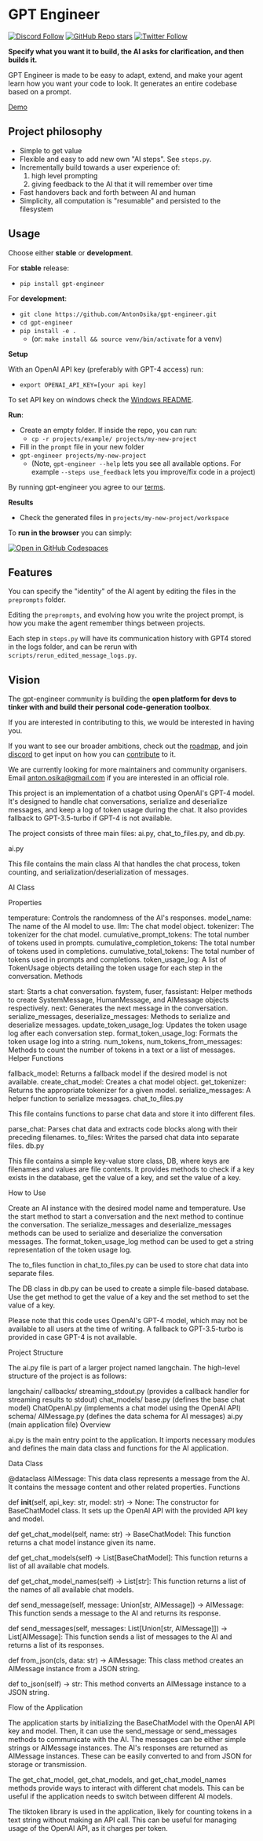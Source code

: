 # GPT Engineer

[![Discord Follow](https://dcbadge.vercel.app/api/server/8tcDQ89Ej2?style=flat)](https://discord.gg/8tcDQ89Ej2)
[![GitHub Repo stars](https://img.shields.io/github/stars/AntonOsika/gpt-engineer?style=social)](https://github.com/AntonOsika/gpt-engineer)
[![Twitter Follow](https://img.shields.io/twitter/follow/antonosika?style=social)](https://twitter.com/AntonOsika)


**Specify what you want it to build, the AI asks for clarification, and then builds it.**

GPT Engineer is made to be easy to adapt, extend, and make your agent learn how you want your code to look. It generates an entire codebase based on a prompt.

[Demo](https://twitter.com/antonosika/status/1667641038104674306)

## Project philosophy

- Simple to get value
- Flexible and easy to add new own "AI steps". See `steps.py`.
- Incrementally build towards a user experience of:
  1. high level prompting
  2. giving feedback to the AI that it will remember over time
- Fast handovers back and forth between AI and human
- Simplicity, all computation is "resumable" and persisted to the filesystem

## Usage

Choose either **stable** or **development**.

For **stable** release:

- `pip install gpt-engineer`

For **development**:
- `git clone https://github.com/AntonOsika/gpt-engineer.git`
- `cd gpt-engineer`
- `pip install -e .`
  - (or: `make install && source venv/bin/activate` for a venv)

**Setup**

With an OpenAI API key (preferably with GPT-4 access) run:

- `export OPENAI_API_KEY=[your api key]`

To set API key on windows check the [Windows README](./WINDOWS_README.md).

**Run**:

- Create an empty folder. If inside the repo, you can run:
  - `cp -r projects/example/ projects/my-new-project`
- Fill in the `prompt` file in your new folder
- `gpt-engineer projects/my-new-project`
  - (Note, `gpt-engineer --help` lets you see all available options. For example `--steps use_feedback` lets you improve/fix code in a project)

By running gpt-engineer you agree to our [terms](https://github.com/AntonOsika/gpt-engineer/blob/main/TERMS_OF_USE.md).

**Results**
- Check the generated files in `projects/my-new-project/workspace`


To **run in the browser** you can simply:

[![Open in GitHub Codespaces](https://github.com/codespaces/badge.svg)](https://github.com/AntonOsika/gpt-engineer/codespaces)



## Features

You can specify the "identity" of the AI agent by editing the files in the `preprompts` folder.

Editing the `preprompts`, and evolving how you write the project prompt, is how you make the agent remember things between projects.

Each step in `steps.py` will have its communication history with GPT4 stored in the logs folder, and can be rerun with `scripts/rerun_edited_message_logs.py`.

## Vision
The gpt-engineer community is building the **open platform for devs to tinker with and build their personal code-generation toolbox**.

If you are interested in contributing to this, we would be interested in having you.

If you want to see our broader ambitions, check out the [roadmap](https://github.com/AntonOsika/gpt-engineer/blob/main/ROADMAP.md), and join
[discord](https://discord.gg/8tcDQ89Ej2)
to get input on how you can [contribute](.github/CONTRIBUTING.md) to it.

We are currently looking for more maintainers and community organisers. Email anton.osika@gmail.com if you are interested in an official role.


This project is an implementation of a chatbot using OpenAI's GPT-4 model. It's designed to handle chat conversations, serialize and deserialize messages, and keep a log of token usage during the chat. It also provides fallback to GPT-3.5-turbo if GPT-4 is not available.

The project consists of three main files: ai.py, chat_to_files.py, and db.py.

ai.py

This file contains the main class AI that handles the chat process, token counting, and serialization/deserialization of messages.

AI Class

Properties

temperature: Controls the randomness of the AI's responses.
model_name: The name of the AI model to use.
llm: The chat model object.
tokenizer: The tokenizer for the chat model.
cumulative_prompt_tokens: The total number of tokens used in prompts.
cumulative_completion_tokens: The total number of tokens used in completions.
cumulative_total_tokens: The total number of tokens used in prompts and completions.
token_usage_log: A list of TokenUsage objects detailing the token usage for each step in the conversation.
Methods

start: Starts a chat conversation.
fsystem, fuser, fassistant: Helper methods to create SystemMessage, HumanMessage, and AIMessage objects respectively.
next: Generates the next message in the conversation.
serialize_messages, deserialize_messages: Methods to serialize and deserialize messages.
update_token_usage_log: Updates the token usage log after each conversation step.
format_token_usage_log: Formats the token usage log into a string.
num_tokens, num_tokens_from_messages: Methods to count the number of tokens in a text or a list of messages.
Helper Functions

fallback_model: Returns a fallback model if the desired model is not available.
create_chat_model: Creates a chat model object.
get_tokenizer: Returns the appropriate tokenizer for a given model.
serialize_messages: A helper function to serialize messages.
chat_to_files.py

This file contains functions to parse chat data and store it into different files.

parse_chat: Parses chat data and extracts code blocks along with their preceding filenames.
to_files: Writes the parsed chat data into separate files.
db.py

This file contains a simple key-value store class, DB, where keys are filenames and values are file contents. It provides methods to check if a key exists in the database, get the value of a key, and set the value of a key.

How to Use

Create an AI instance with the desired model name and temperature. Use the start method to start a conversation and the next method to continue the conversation. The serialize_messages and deserialize_messages methods can be used to serialize and deserialize the conversation messages. The format_token_usage_log method can be used to get a string representation of the token usage log.

The to_files function in chat_to_files.py can be used to store chat data into separate files.

The DB class in db.py can be used to create a simple file-based database. Use the get method to get the value of a key and the set method to set the value of a key.

Please note that this code uses OpenAI's GPT-4 model, which may not be available to all users at the time of writing. A fallback to GPT-3.5-turbo is provided in case GPT-4 is not available.


Project Structure

The ai.py file is part of a larger project named langchain. The high-level structure of the project is as follows:

langchain/
callbacks/
streaming_stdout.py (provides a callback handler for streaming results to stdout)
chat_models/
base.py (defines the base chat model)
ChatOpenAI.py (implements a chat model using the OpenAI API)
schema/
AIMessage.py (defines the data schema for AI messages)
ai.py (main application file)
Overview

ai.py is the main entry point to the application. It imports necessary modules and defines the main data class and functions for the AI application.

Data Class

@dataclass AIMessage: This data class represents a message from the AI. It contains the message content and other related properties.
Functions

def __init__(self, api_key: str, model: str) -> None: The constructor for BaseChatModel class. It sets up the OpenAI API with the provided API key and model.

def get_chat_model(self, name: str) -> BaseChatModel: This function returns a chat model instance given its name.

def get_chat_models(self) -> List[BaseChatModel]: This function returns a list of all available chat models.

def get_chat_model_names(self) -> List[str]: This function returns a list of the names of all available chat models.

def send_message(self, message: Union[str, AIMessage]) -> AIMessage: This function sends a message to the AI and returns its response.

def send_messages(self, messages: List[Union[str, AIMessage]]) -> List[AIMessage]: This function sends a list of messages to the AI and returns a list of its responses.

def from_json(cls, data: str) -> AIMessage: This class method creates an AIMessage instance from a JSON string.

def to_json(self) -> str: This method converts an AIMessage instance to a JSON string.

Flow of the Application

The application starts by initializing the BaseChatModel with the OpenAI API key and model. Then, it can use the send_message or send_messages methods to communicate with the AI. The messages can be either simple strings or AIMessage instances. The AI's responses are returned as AIMessage instances. These can be easily converted to and from JSON for storage or transmission.

The get_chat_model, get_chat_models, and get_chat_model_names methods provide ways to interact with different chat models. This can be useful if the application needs to switch between different AI models.

The tiktoken library is used in the application, likely for counting tokens in a text string without making an API call. This can be useful for managing usage of the OpenAI API, as it charges per token.
